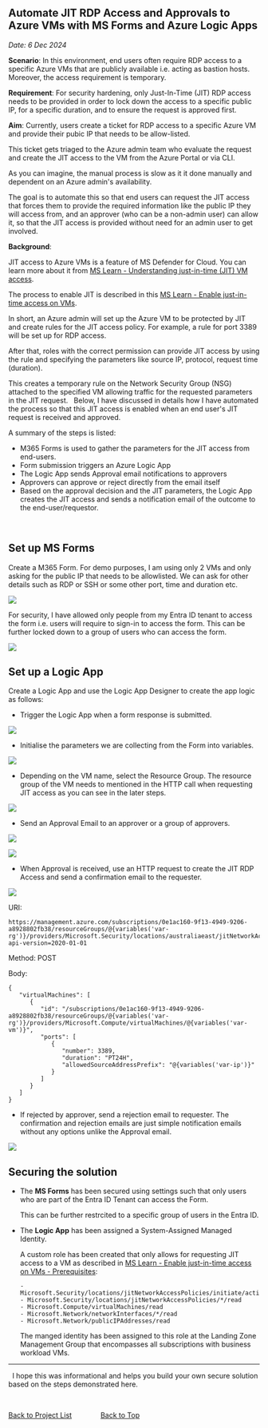 

## Automate JIT RDP Access and Approvals to Azure VMs with MS Forms and Azure Logic Apps  
_Date: 6 Dec 2024_

**Scenario**: In this environment, end users often require RDP access to a specific Azure VMs that are publicly available i.e. acting as bastion hosts. Moreover, the access requirement is temporary. 

**Requirement**: For security hardening, only Just-In-Time (JIT) RDP access needs to be provided in order to lock down the access to a specific public IP, for a specific duration, and to ensure the request is approved first.

**Aim**: 
Currently, users create a ticket for RDP access to a specific Azure VM and provide their pubic IP that needs to be allow-listed. 

This ticket gets triaged to the Azure admin team who evaluate the request and create the JIT access to the VM from the Azure Portal or via CLI. 

As you can imagine, the manual process is slow as it it done manually and dependent on an Azure admin's availability.

The goal is to automate this so that end users can request the JIT access that forces them to provide the required information like the public IP they will access from, and an approver (who can be a non-admin user) can allow it, so that the JIT access is provided without need for an admin user to get involved. 

**Background**: 

JIT access to Azure VMs is a feature of MS Defender for Cloud. You can learn more about it from [MS Learn - Understanding just-in-time (JIT) VM access](https://learn.microsoft.com/en-us/azure/defender-for-cloud/just-in-time-access-overview?tabs=defender-for-container-arch-aks).

The process to enable JIT is described in this [MS Learn - Enable just-in-time access on VMs](https://learn.microsoft.com/en-us/azure/defender-for-cloud/just-in-time-access-usage). 

In short, an Azure admin will set up the Azure VM to be protected by JIT and create rules for the JIT access policy. For example, a rule for port 3389 will be set up for RDP access. 

After that, roles with the correct permission can provide JIT access by using the rule and specifying the parameters like source IP, protocol, request time (duration).

This creates a temporary rule on the Network Security Group (NSG) attached to the specified VM allowing traffic for the requested parameters in the JIT request. 
&nbsp; 
Below, I have discussed in details how I have automated the process so that this JIT access is enabled when an end user's JIT request is received and approved.

A summary of the steps is listed:
   - M365 Forms is used to gather the parameters for the JIT access from end-users. 
   - Form submission triggers an Azure Logic App
   - The Logic App sends Approval email notifications to approvers
   - Approvers can approve or reject directly from the email itself
   - Based on the approval decision and the JIT parameters, the Logic App creates the JIT access and sends a notification email of the outcome to the end-user/requestor.

&nbsp;

## Set up MS Forms 

Create a M365 Form. 
For demo purposes, I am using only 2 VMs and only asking for the public IP that needs to be allowlisted. We can ask for other details such as RDP or SSH or some other port, time and duration etc. 

   ![](/assets/img/projects/jit_access/ms-form-fields.png)

For security, I have allowed only people from my Entra ID tenant to access the form i.e. users will require to sign-in to access the form. 
This can be further locked down to a group of users who can access the form. 

   ![](/assets/img/projects/jit_access/ms-form-settings.png)


## Set up a Logic App

Create a Logic App and use the Logic App Designer to create the app logic as follows:

- Trigger the Logic App when a form response is submitted. 

![](/assets/img/projects/jit_access/logic-app-trigger.png)

- Initialise the parameters we are collecting from the Form into variables.

![](/assets/img/projects/jit_access/logic-app-vars.png)

- Depending on the VM name, select the Resource Group. 
   The resource group of the VM needs to mentioned in the HTTP call when requesting JIT access as you can see in the later steps.

![](/assets/img/projects/jit_access/logic-app-set-rg.png)

- Send an Approval Email to an approver or a group of approvers.

![](/assets/img/projects/jit_access/logic-app-approval.png)

![](/assets/img/projects/jit_access/logic-app-approval-details.png)

- When Approval is received, use an HTTP request to create the JIT RDP Access and send a confirmation email to the requester.

![](/assets/img/projects/jit_access/logic-app-http.png)

URI:
   ```
   https://management.azure.com/subscriptions/0e1ac160-9f13-4949-9206-a8928802fb38/resourceGroups/@{variables('var-rg')}/providers/Microsoft.Security/locations/australiaeast/jitNetworkAccessPolicies/default/initiate?api-version=2020-01-01
   ```

Method: POST

Body:
   ```
   {
      "virtualMachines": [
         {
            "id": "/subscriptions/0e1ac160-9f13-4949-9206-a8928802fb38/resourceGroups/@{variables('var-rg')}/providers/Microsoft.Compute/virtualMachines/@{variables('var-vm')}",
            "ports": [
               {
                  "number": 3389,
                  "duration": "PT24H",
                  "allowedSourceAddressPrefix": "@{variables('var-ip')}"
               }
            ]
         }
      ]  
   }
   ```

- If rejected by approver, send a rejection email to requester. 
The confirmation and rejection emails are just simple notification emails without any options unlike the Approval email.

![](/assets/img/projects/jit_access/logic-app-rejection.png)



## Securing the solution

   - The **MS Forms** has been secured using settings such that only users who are part of the Entra ID Tenant can access the Form.

     This can be further restrcited to a specific group of users in the Entra ID.

   - The **Logic App** has been assigned a System-Assigned Managed Identity.
     
     A custom role has been created that only allows for requesting JIT access to a VM as described in [MS Learn - Enable just-in-time access on VMs - Prerequisites](https://learn.microsoft.com/en-us/azure/defender-for-cloud/just-in-time-access-usage#prerequisites):

         - Microsoft.Security/locations/jitNetworkAccessPolicies/initiate/action
         - Microsoft.Security/locations/jitNetworkAccessPolicies/*/read
         - Microsoft.Compute/virtualMachines/read
         - Microsoft.Network/networkInterfaces/*/read
         - Microsoft.Network/publicIPAddresses/read

      The manged identity has been assigned to this role at the Landing Zone Management Group that encompasses all subscriptions with business workload VMs.    

---

&nbsp;
I hope this was informational and helps you build your own secure solution based on the steps demonstrated here. 

&nbsp;

[Back to Project List](../projects) &emsp; &emsp; &emsp; [Back to Top](#top)